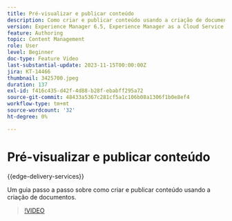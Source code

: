 ```yaml
---
title: Pré-visualizar e publicar conteúdo
description: Como criar e publicar conteúdo usando a criação de documentos.
version: Experience Manager 6.5, Experience Manager as a Cloud Service
feature: Authoring
topic: Content Management
role: User
level: Beginner
doc-type: Feature Video
last-substantial-update: 2023-11-15T00:00:00Z
jira: KT-14466
thumbnail: 3425700.jpeg
duration: 137
exl-id: f416c435-d42f-4d88-b28f-ebabff295a72
source-git-commit: 48433a5367c281cf5a1c106b08a1306f1b0e8ef4
workflow-type: tm+mt
source-wordcount: '32'
ht-degree: 0%

---
```


# Pré-visualizar e publicar conteúdo

{{edge-delivery-services}}

Um guia passo a passo sobre como criar e publicar conteúdo usando a criação de documentos.

>[!VIDEO](https://video.tv.adobe.com/v/3441345/?learn=on&captions=por_br)
